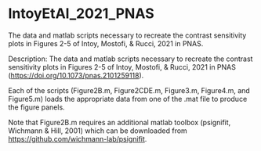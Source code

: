 # IntoyEtAl_2021_PNAS
The data and matlab scripts necessary to recreate the contrast sensitivity plots in Figures 2-5 of Intoy, Mostofi, &amp; Rucci, 2021 in PNAS.

Description: The data and matlab scripts necessary to recreate the contrast sensitivity plots in Figures 2-5 of Intoy, Mostofi, & Rucci, 2021 in PNAS (https://doi.org/10.1073/pnas.2101259118).

Each of the scripts (Figure2B.m, Figure2CDE.m, Figure3.m, Figure4.m, and Figure5.m) loads the appropriate data from one of the .mat file to produce the figure panels.

Note that Figure2B.m requires an additional matlab toolbox (psignifit, Wichmann & Hill, 2001) which can be downloaded from https://github.com/wichmann-lab/psignifit.
